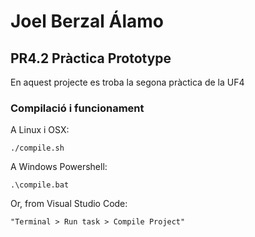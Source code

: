 # Joel Berzal Álamo #

## PR4.2 Pràctica Prototype ##

En aquest projecte es troba la segona pràctica de la UF4

### Compilació i funcionament ###

A Linux i OSX:

```
./compile.sh
```

A Windows Powershell:

```
.\compile.bat
```

Or, from Visual Studio Code:

```
"Terminal > Run task > Compile Project"

```